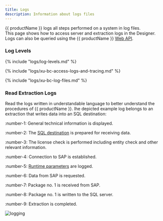 ```yaml
---
title: Logs
description: Information about logs files
---
```


{{ productName }} logs all steps performed on a system in log files. <br>
This page shows how to access server and extraction logs in the Designer.
Logs can also be queried using the {{ productName }} [Web API](../web-api.md).

### Log Levels

{% include "logs/log-levels.md" %}

{% include "logs/xu-bc-access-logs-and-tracing.md" %}

{% include "logs/xu-bc-log-files.md" %}


### Read Extraction Logs

Read the logs written in understandable language to better understand the procedures of {{ productName }}. 
Ihe depicted example log belongs to an extraction that writes data into an SQL destination:



:number-1: General technical information is displayed.

:number-2: The [SQL destination](destinations/microsoft-sql-server.md) is prepared for receiving data.

:number-3: The license check is performed including entity check and other relevant information.

:number-4: Connection to SAP is established.

:number-5: [Runtime parameters](parameters/index.md) are logged.

:number-6: Data from SAP is requested.

:number-7: Package no. 1 is received from SAP.

:number-8: Package no. 1 is written to the SQL server.

:number-9: Extraction is completed.

![logging](../assets/images/documentation/logs/logging-extract-detail.png)

